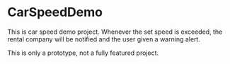 # CarSpeedDemo
This is car speed demo project. Whenever the set speed is exceeded, the rental company will be notified and the user given a warning alert. 

This is only a prototype, not a fully featured project.

